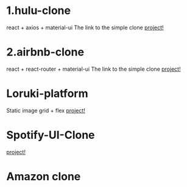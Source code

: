# 1.hulu-clone 
react + axios + material-ui
The link to the simple clone [project!](https://hulu-clone-ebbe9.web.app)
# 2.airbnb-clone 
react + react-router + material-ui
The link to the simple clone [project!](https://airbnb-clone-7337a.web.app)
# Loruki-platform
Static image grid + flex
[project!](https://loruki-platform.web.app/)
# Spotify-UI-Clone
[project!](https://spotify-clone-38741.web.app)

# Amazon clone
#